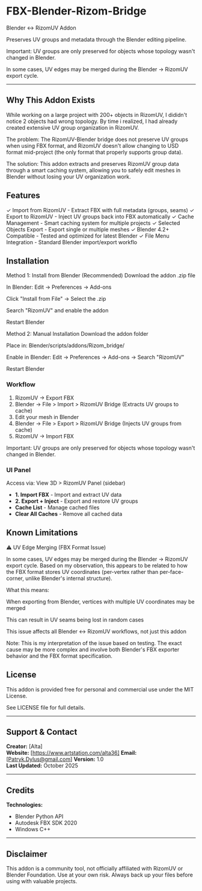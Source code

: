 # FBX-Blender-Rizom-Bridge

Blender ↔ RizomUV Addon 

Preserves UV groups and metadata through the Blender editing pipeline.

Important: UV groups are only preserved for objects whose topology wasn't changed in Blender. 

In some cases, UV edges may be merged during the Blender → RizomUV export cycle.


---

## Why This Addon Exists

While working on a large project with 200+ objects in RizomUV, I dididn't notice 2 objects had wrong topology. By time i realized, I had already created extensive UV group organization in RizomUV.

The problem: The RizomUV-Blender bridge does not preserve UV groups when using FBX format, and RizomUV doesn't allow changing to USD format mid-project (the only format that properly supports group data).

The solution: This addon extracts and preserves RizomUV group data through a smart caching system, allowing you to safely edit meshes in Blender without losing your UV organization work.

## Features

✓ Import from RizomUV - Extract FBX with full metadata (groups, seams)
✓ Export to RizomUV - Inject UV groups back into FBX automatically
✓ Cache Management - Smart caching system for multiple projects
✓ Selected Objects Export - Export single or multiple meshes
✓ Blender 4.2+ Compatible - Tested and optimized for latest Blender
✓ File Menu Integration - Standard Blender import/export workflo

## Installation
Method 1: Install from Blender (Recommended)
Download the addon .zip file

In Blender: Edit → Preferences → Add-ons

Click "Install from File" → Select the .zip

Search "RizomUV" and enable the addon

Restart Blender

Method 2: Manual Installation
Download the addon folder

Place in: Blender/scripts/addons/Rizom_bridge/

Enable in Blender: Edit → Preferences → Add-ons → Search "RizomUV"

Restart Blender

### Workflow

1. RizomUV → Export FBX
2. Blender → File > Import > RizomUV Bridge
   (Extracts UV groups to cache)
3. Edit your mesh in Blender
4. Blender → File > Export > RizomUV Bridge
   (Injects UV groups from cache)
5. RizomUV → Import FBX

Important: UV groups are only preserved for objects whose topology wasn't changed in Blender.

### UI Panel

Access via: View 3D > RizomUV Panel (sidebar)

- **1. Import FBX** - Import and extract UV data
- **2. Export + Inject** - Export and restore UV groups
- **Cache List** - Manage cached files
- **Clear All Caches** - Remove all cached data


## Known Limitations

⚠️ UV Edge Merging (FBX Format Issue)

In some cases, UV edges may be merged during the Blender → RizomUV export cycle. Based on my observation, this appears to be related to how the FBX format stores UV coordinates (per-vertex rather than per-face-corner, unlike Blender's internal structure).

What this means:

When exporting from Blender, vertices with multiple UV coordinates may be merged

This can result in UV seams being lost in random cases

This issue affects all Blender ↔ RizomUV workflows, not just this addon

Note: This is my interpretation of the issue based on testing. The exact cause may be more complex and involve both Blender's FBX exporter behavior and the FBX format specification.


## License
This addon is provided free for personal and commercial use under the MIT License.

See LICENSE file for full details.

---

## Support & Contact

**Creator:** [Alta]  
**Website:** [https://www.artstation.com/alta36]
**Email:** [Patryk.Dylus@gmail.com] 
**Version:** 1.0  
**Last Updated:** October 2025


---

## Credits

**Technologies:**
- Blender Python API
- Autodesk FBX SDK 2020
- Windows C++

---

## Disclaimer

This addon is a community tool, not officially affiliated with RizomUV or Blender Foundation. Use at your own risk. Always back up your files before using with valuable projects.
